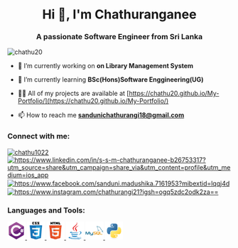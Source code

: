 <h1 align="center">Hi 👋, I'm Chathuranganee</h1>
<h3 align="center">A passionate Software Engineer from Sri Lanka</h3>

<p align="left"> <img src="https://komarev.com/ghpvc/?username=chathu20&label=Profile%20views&color=0e75b6&style=flat" alt="chathu20" /> </p>

- 🔭 I’m currently working on **on Library Management System**

- 🌱 I’m currently learning **BSc(Hons)Software Enggineering(UG)**

- 👨‍💻 All of my projects are available at [https://chathu20.github.io/My-Portfolio/](https://chathu20.github.io/My-Portfolio/)

- 📫 How to reach me **sandunichathurangi18@gmail.com**

<h3 align="left">Connect with me:</h3>
<p align="left">
<a href="https://twitter.com/chathu1022" target="blank"><img align="center" src="https://raw.githubusercontent.com/rahuldkjain/github-profile-readme-generator/master/src/images/icons/Social/twitter.svg" alt="chathu1022" height="30" width="40" /></a>
<a href="https://linkedin.com/in/https://www.linkedin.com/in/s-s-m-chathuranganee-b26753317?utm_source=share&utm_campaign=share_via&utm_content=profile&utm_medium=ios_app" target="blank"><img align="center" src="https://raw.githubusercontent.com/rahuldkjain/github-profile-readme-generator/master/src/images/icons/Social/linked-in-alt.svg" alt="https://www.linkedin.com/in/s-s-m-chathuranganee-b26753317?utm_source=share&utm_campaign=share_via&utm_content=profile&utm_medium=ios_app" height="30" width="40" /></a>
<a href="https://fb.com/https://www.facebook.com/sanduni.madushika.7161953?mibextid=lqqj4d" target="blank"><img align="center" src="https://raw.githubusercontent.com/rahuldkjain/github-profile-readme-generator/master/src/images/icons/Social/facebook.svg" alt="https://www.facebook.com/sanduni.madushika.7161953?mibextid=lqqj4d" height="30" width="40" /></a>
<a href="https://instagram.com/https://www.instagram.com/chathurangi21?igsh=ogq5zdc2odk2za==" target="blank"><img align="center" src="https://raw.githubusercontent.com/rahuldkjain/github-profile-readme-generator/master/src/images/icons/Social/instagram.svg" alt="https://www.instagram.com/chathurangi21?igsh=ogq5zdc2odk2za==" height="30" width="40" /></a>
</p>

<h3 align="left">Languages and Tools:</h3>
<p align="left"> <a href="https://www.w3schools.com/cs/" target="_blank" rel="noreferrer"> <img src="https://raw.githubusercontent.com/devicons/devicon/master/icons/csharp/csharp-original.svg" alt="csharp" width="40" height="40"/> </a> <a href="https://www.w3schools.com/css/" target="_blank" rel="noreferrer"> <img src="https://raw.githubusercontent.com/devicons/devicon/master/icons/css3/css3-original-wordmark.svg" alt="css3" width="40" height="40"/> </a> <a href="https://www.w3.org/html/" target="_blank" rel="noreferrer"> <img src="https://raw.githubusercontent.com/devicons/devicon/master/icons/html5/html5-original-wordmark.svg" alt="html5" width="40" height="40"/> </a> <a href="https://www.java.com" target="_blank" rel="noreferrer"> <img src="https://raw.githubusercontent.com/devicons/devicon/master/icons/java/java-original.svg" alt="java" width="40" height="40"/> </a> <a href="https://www.mysql.com/" target="_blank" rel="noreferrer"> <img src="https://raw.githubusercontent.com/devicons/devicon/master/icons/mysql/mysql-original-wordmark.svg" alt="mysql" width="40" height="40"/> </a> <a href="https://www.python.org" target="_blank" rel="noreferrer"> <img src="https://raw.githubusercontent.com/devicons/devicon/master/icons/python/python-original.svg" alt="python" width="40" height="40"/> </a> </p>

